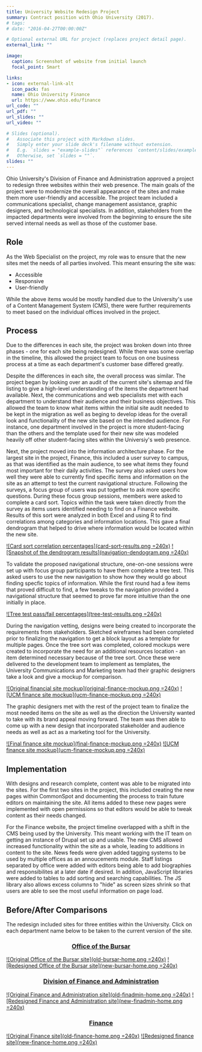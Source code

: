 ```yaml
---
title: University Website Redesign Project
summary: Contract position with Ohio University (2017).
# tags: 
# date: "2016-04-27T00:00:00Z"

# Optional external URL for project (replaces project detail page).
external_link: ""

image:
  caption: Screenshot of website from initial launch 
  focal_point: Smart

links:
- icon: external-link-alt
  icon_pack: fas
  name: Ohio University Finance
  url: https://www.ohio.edu/finance
url_code: ""
url_pdf: ""
url_slides: ""
url_video: ""

# Slides (optional).
#   Associate this project with Markdown slides.
#   Simply enter your slide deck's filename without extension.
#   E.g. `slides = "example-slides"` references `content/slides/example-slides.md`.
#   Otherwise, set `slides = ""`.
slides: ""
---
```


Ohio University's Division of Finance and Administration approved a project to redesign three websites within their web presence. The main goals of the project were to modernize the overall appearance of the sites and make them more user-friendly and accessible. The project team included a communications specialist, change management assistance, graphic designers, and technological specialists. In addition, stakeholders from the impacted departments were involved from the beginning to ensure the site served internal needs as well as those of the customer base.

## Role
As the Web Specialist on the project, my role was to ensure that the new sites met the needs of all parties involved. This meant ensuring the site was:
- Accessible
- Responsive
- User-friendly

While the above items would be mostly handled due to the University's use of a Content Management System (CMS), there were further requirements to meet based on the individual offices involved in the project.

## Process
Due to the differences in each site, the project was broken down into three phases - one for each site being redesigned. While there was some overlap in the timeline, this allowed the project team to focus on one business process at a time as each department's customer base differed greatly.

Despite the differences in each site, the overall process was similar. The project began by looking over an audit of the current site's sitemap and file listing to give a high-level understanding of the items the department had available. Next, the communications and web specialists met with each department to understand their audience and their business objectives. This allowed the team to know what items within the initial site audit needed to be kept in the migration as well as beging to develop ideas for the overall look and functionality of the new site based on the intended audience. For instance, one department involved in the project is more student-facing than the others and the template used for their new site was modeled heavily off other student-facing sites within the Universiy's web presence.

Next, the project moved into the information architecture phase. For the largest site in the project, Finance, this included a user survey to campus, as that was identified as the main audience, to see what items they found most important for their daily activities. The survey also asked users how well they were able to currently find specific items and information on the site as an attempt to test the current navigational structure. Following the surveys, a focus group of users was put together to ask more specific questions. During these focus group sessions, members were asked to complete a card sort. Topics within the task were taken directly from the survey as items users identified needing to find on a Finance website. Results of this sort were analyzed in both Excel and using R to find correlations among categories and information locations. This gave a final dendrogram that helped to drive where information would be located within the new site.

[![Card sort correlation percentages](card-sort-results.png =240x)](card-sort-results.png)
[![Snapshot of the dendrogram results](navigation-dendogram.png =240x)](navigation-dendogram.png)

To validate the proposed navigational structure, one-on-one sessions were set up with focus group participants to have them complete a tree test. This asked users to use the new navigation to show how they would go about finding specfic topics of information. While the first round had a few items that proved difficult to find, a few tweaks to the navigation provided a navigational structure that seemed to prove far more intuitive than the one initially in place.

[![Tree test pass/fail percentages](tree-test-results.png =240x)](tree-test-results.png)

During the navigation vetting, designs were being created to incorporate the requirements from stakeholders. Sketched wireframes had been completed prior to finalizing the navigation to get a block layout as a template for multiple pages. Once the tree sort was completed, colored mockups were created to incorporate the need for an additional resources location - an item determined necessary because of the tree sort. Once these were delivered to the development team to implement as templates, the University Communications and Marketing team had their graphic designers take a look and give a mockup for comparison.

[![Original financial site mockup](original-finance-mockup.png =240x)](original-finance-mockup.png)
[![UCM finance site mockup](ucm-finance-mockup.png =240x)](ucm-finance-mockup.png)

The graphic designers met with the rest of the project team to finalize the most needed items on the site as well as the direction the University wanted to take with its brand appeal moving forward. The team was then able to come up with a new design that incorporated stakeholder and audience needs as well as act as a marketing tool for the University.

[![Final finance site mockup](final-finance-mockup.png =240x)](final-finance-mockup.png)
[![UCM finance site mockup](ucm-finance-mockup.png =240x)](ucm-finance-mockup.png)

## Implementation
With designs and research complete, content was able to be migrated into the sites. For the first two sites in the project, this included creating the new pages within CommonSpot and documenting the process to train future editors on maintaining the site. All items added to these new pages were implemented with open permissions so that editors would be able to tweak content as their needs changed.

For the Finance website, the project timeline overlapped with a shift in the CMS being used by the University. This meant working with the IT team on getting an instance of Drupal set up and usable. The new CMS allowed increased functionality within the site as a whole, leading to additions in content to the site. News feeds were given added tagging systems to be used by multiple offices as an annoucements module. Staff listings separated by office were added with editors being able to add biographies and responsibilites at a later date if desired. In addition, JavaScript libraries were added to tables to add sorting and searching capabilities. The JS library also allows excess columns to "hide" as screen sizes shrink so that users are able to see the most useful information on page load.

## Before/After Comparisons
The redesign included sites for three entities within the University. Click on each department name below to be taken to the current version of the site.

### <center>[Office of the Bursar](https://ohio.edu/bursar)</center>
[![Original Office of the Bursar site](old-bursar-home.png =240x)](old-bursar-home.png)
[![Redesigned Office of the Bursar site](new-bursar-home.png =240x)](new-bursar-home.png)

### <center>[Division of Finance and Administration](https://ohio.edu/finance-administration)</center>
[![Original Finance and Administration site](old-finadmin-home.png =240x)](old-finadmin-home.png)
[![Redesigned Finance and Administration site](new-finadmin-home.png =240x)](new-finadmin-home.png)

### <center>[Finance](https://ohio.edu/finance-administration)</center>
[![Original Finance site](old-finance-home.png =240x)](old-finance-home.png)
[![Redesigned finance site](new-finance-home.png =240x)](new-finance-home.png)
